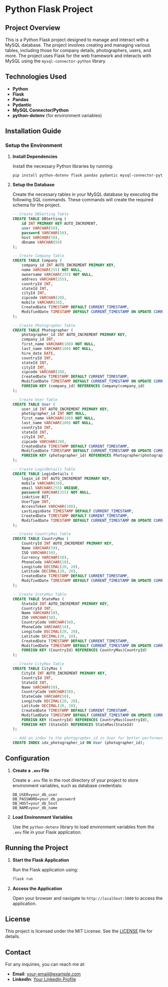 # Python Flask Project

## Project Overview

This is a Python Flask project designed to manage and interact with a MySQL database. The project involves creating and managing various tables, including those for company details, photographers, users, and more. The project uses Flask for the web framework and interacts with MySQL using the `mysql-connector-python` library.

## Technologies Used

- **Python**
- **Flask**
- **Pandas**
- **Pydantic**
- **MySQL Connector/Python**
- **python-dotenv** (for environment variables)

## Installation Guide

### Setup the Environment

1. **Install Dependencies**

    Install the necessary Python libraries by running:

    ```bash
    pip install python-dotenv flask pandas pydantic mysql-connector-python
    ```

2. **Setup the Database**

    Create the necessary tables in your MySQL database by executing the following SQL commands. These commands will create the required schema for the project.

    ```sql
    -- Create DBSetting Table
    CREATE TABLE DBSetting (
        id INT PRIMARY KEY AUTO_INCREMENT,
        user VARCHAR(50),
        password VARCHAR(50),
        host VARCHAR(50),
        dbname VARCHAR(50)
    );

    -- Create Company Table
    CREATE TABLE Company (
        company_id INT AUTO_INCREMENT PRIMARY KEY,
        name VARCHAR(255) NOT NULL,
        ownername VARCHAR(255) NOT NULL,
        address VARCHAR(255),
        countryId INT,
        stateId INT,
        cityId INT,
        zipcode VARCHAR(20),
        mobile VARCHAR(20),
        CreatedDate TIMESTAMP DEFAULT CURRENT_TIMESTAMP,
        ModifiedDate TIMESTAMP DEFAULT CURRENT_TIMESTAMP ON UPDATE CURRENT_TIMESTAMP
    );

    -- Create Photographer Table
    CREATE TABLE Photographer (
        photographer_id INT AUTO_INCREMENT PRIMARY KEY,
        company_id INT,
        first_name VARCHAR(100) NOT NULL,
        last_name VARCHAR(100) NOT NULL,
        hire_date DATE,
        countryId INT,
        stateId INT,
        cityId INT,
        zipcode VARCHAR(20),
        CreatedDate TIMESTAMP DEFAULT CURRENT_TIMESTAMP,
        ModifiedDate TIMESTAMP DEFAULT CURRENT_TIMESTAMP ON UPDATE CURRENT_TIMESTAMP,
        FOREIGN KEY (company_id) REFERENCES Company(company_id)
    );

    -- Create User Table
    CREATE TABLE User (
        user_id INT AUTO_INCREMENT PRIMARY KEY,
        photographer_id INT NOT NULL,
        first_name VARCHAR(100) NOT NULL,
        last_name VARCHAR(100) NOT NULL,
        countryId INT,
        stateId INT,
        cityId INT,
        zipcode VARCHAR(20),
        CreatedDate TIMESTAMP DEFAULT CURRENT_TIMESTAMP,
        ModifiedDate TIMESTAMP DEFAULT CURRENT_TIMESTAMP ON UPDATE CURRENT_TIMESTAMP,
        FOREIGN KEY (photographer_id) REFERENCES Photographer(photographer_id)
    );

    -- Create LoginDetails Table
    CREATE TABLE LoginDetails (
        login_id INT AUTO_INCREMENT PRIMARY KEY,
        mobile VARCHAR(20),
        email VARCHAR(255) UNIQUE,
        password VARCHAR(255) NOT NULL,
        isActive BIT,
        UserType INT,
        AccessToken VARCHAR(100),
        LastLoginDate TIMESTAMP DEFAULT CURRENT_TIMESTAMP,
        CreatedDate TIMESTAMP DEFAULT CURRENT_TIMESTAMP,
        ModifiedDate TIMESTAMP DEFAULT CURRENT_TIMESTAMP ON UPDATE CURRENT_TIMESTAMP
    );

    -- Create CountryMas Table
    CREATE TABLE CountryMas (
        CountryId INT AUTO_INCREMENT PRIMARY KEY,
        Name VARCHAR(50),
        ISO VARCHAR(50),
        Currency VARCHAR(50),
        PhoneCode VARCHAR(10),
        Longitude DECIMAL(20, 20),
        Latitude DECIMAL(20, 20),
        CreatedDate TIMESTAMP DEFAULT CURRENT_TIMESTAMP,
        ModifiedDate TIMESTAMP DEFAULT CURRENT_TIMESTAMP ON UPDATE CURRENT_TIMESTAMP
    );

    -- Create StateMas Table
    CREATE TABLE StateMas (
        StateId INT AUTO_INCREMENT PRIMARY KEY,
        CountryId INT,
        Name VARCHAR(50),
        ISO VARCHAR(50),
        CountryCode VARCHAR(50),
        PhoneCode VARCHAR(10),
        Longitude DECIMAL(20, 20),
        Latitude DECIMAL(20, 20),
        CreatedDate TIMESTAMP DEFAULT CURRENT_TIMESTAMP,
        ModifiedDate TIMESTAMP DEFAULT CURRENT_TIMESTAMP ON UPDATE CURRENT_TIMESTAMP,
        FOREIGN KEY (CountryId) REFERENCES CountryMas(CountryId)
    );

    -- Create CityMas Table
    CREATE TABLE CityMas (
        CityId INT AUTO_INCREMENT PRIMARY KEY,
        CountryId INT,
        StateId INT,
        Name VARCHAR(50),
        CountryCode VARCHAR(50),
        StateCode VARCHAR(50),
        Longitude DECIMAL(20, 20),
        Latitude DECIMAL(20, 20),
        CreatedDate TIMESTAMP DEFAULT CURRENT_TIMESTAMP,
        ModifiedDate TIMESTAMP DEFAULT CURRENT_TIMESTAMP ON UPDATE CURRENT_TIMESTAMP,
        FOREIGN KEY (CountryId) REFERENCES CountryMas(CountryId),
        FOREIGN KEY (StateId) REFERENCES StateMas(StateId)
    );

    -- Add an index to the photographer_id in User for better performance
    CREATE INDEX idx_photographer_id ON User (photographer_id);
    ```

## Configuration

1. **Create a `.env` File**

    Create a `.env` file in the root directory of your project to store environment variables, such as database credentials:

    ```
    DB_USER=your_db_user
    DB_PASSWORD=your_db_password
    DB_HOST=your_db_host
    DB_NAME=your_db_name
    ```

2. **Load Environment Variables**

    Use the `python-dotenv` library to load environment variables from the `.env` file in your Flask application.

## Running the Project

1. **Start the Flask Application**

    Run the Flask application using:

    ```bash
    flask run
    ```

2. **Access the Application**

    Open your browser and navigate to `http://localhost:5000` to access the application.

## License

This project is licensed under the MIT License. See the [LICENSE](../LICENSE) file for details.

## Contact

For any inquiries, you can reach me at:
- **Email**: your-email@example.com
- **LinkedIn**: [Your LinkedIn Profile](https://linkedin.com/in/your-profile)

